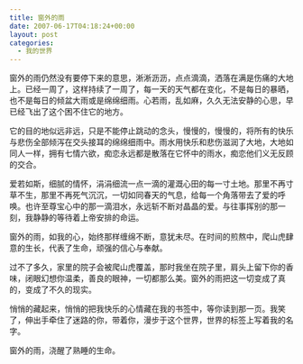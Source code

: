```yaml
---
title: 窗外的雨
date: 2007-06-17T04:18:24+00:00
layout: post
categories:
  - 我的世界
---
```

 窗外的雨仍然没有要停下来的意思，淅淅沥沥，点点滴滴，洒落在满是伤痛的大地上。已经一周了，这样持续了一周了，每一天的天气都在变化，不是每日的暴晒，也不是每日的倾盆大雨或是绵绵细雨。心若雨，乱如麻，久久无法安静的心思，早已经飞出了这个困不住它的地方。

它的目的地似远非远，只是不能停止跳动的念头，慢慢的，慢慢的，将所有的快乐与悲伤全部倾泻在交头接耳的绵绵细雨中。雨水用快乐和悲伤滋润了大地，大地如同人一样，拥有七情六欲，痴恋永远都是散落在它怀中的雨水，痴恋他们义无反顾的交合。

爱若如斯，细腻的情怀，涓涓细流一点一滴的灌溉心田的每一寸土地。那里不再寸草不生，那里不再死气沉沉，一切如同春天的气息，给每一个角落带去了爱的呼唤。也许至尊宝心中的那一滴泪水，永远斩不断对晶晶的爱。与往事挥别的那一刻，我静静的等待着上帝安排的命运。

 窗外的雨，如我的心，始终那样缠绵不断，意犹未尽。在时间的煎熬中，爬山虎肆意的生长，代表了生命，顽强的信心与奉献。

 过不了多久，家里的院子会被爬山虎覆盖，那时我坐在院子里，肩头上留下你的香味，闭眼幻想你温柔，善良的眼神，一切都那么美。窗外的雨把这一切变成了真的，变成了不久的现实。

 悄悄的藏起来，悄悄的把我快乐的心情藏在我的书签中，等你读到那一页。我笑了，伸出手牵住了迷路的你，带着你，漫步于这个世界，世界的标签上写着我的名字。

窗外的雨，浇醒了熟睡的生命。
